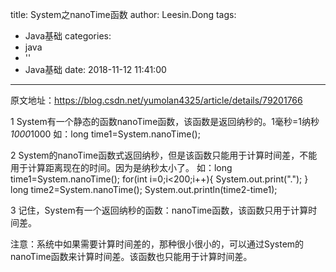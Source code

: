 title: System之nanoTime函数
author: Leesin.Dong
tags:
  - Java基础
categories:
  - java
  - ''
  - Java基础
date: 2018-11-12 11:41:00
---
原文地址：https://blog.csdn.net/yumolan4325/article/details/79201766

1 System有一个静态的函数nanoTime函数，该函数是返回纳秒的。1毫秒=1纳秒*1000*1000
如：long time1=System.nanoTime();


2 System的nanoTime函数式返回纳秒，但是该函数只能用于计算时间差，不能用于计算距离现在的时间。因为是纳秒太小了。
如：long time1=System.nanoTime();
for(int i=0;i<200;i++){
System.out.print(".");
}
long time2=System.nanoTime();
System.out.println(time2-time1);


3 记住，System有一个返回纳秒的函数：nanoTime函数，该函数只用于计算时间差。


注意：系统中如果需要计算时间差的，那种很小很小的，可以通过System的nanoTime函数来计算时间差。该函数也只能用于计算时间差。